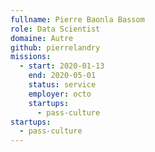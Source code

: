 ```yaml
---
fullname: Pierre Baonla Bassom
role: Data Scientist
domaine: Autre
github: pierrelandry
missions:
  - start: 2020-01-13
    end: 2020-05-01
    status: service
    employer: octo
    startups:
      - pass-culture
startups:
  - pass-culture
---
```

